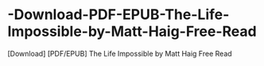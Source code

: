 # -Download-PDF-EPUB-The-Life-Impossible-by-Matt-Haig-Free-Read
[Download] [PDF/EPUB] The Life Impossible by Matt Haig Free Read
